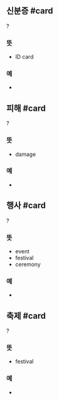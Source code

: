 ## 신분증 #card
?
### 뜻
- ID card
### 예
-
<!--SR:!2024-10-12,38,290-->

## 피해 #card
?
### 뜻
- damage
### 예
-
<!--SR:!2024-09-11,2,210-->

## 행사 #card
?
### 뜻
- event
- festival
- ceremony
### 예
-
<!--SR:!2024-09-06,2,210-->

## 축제 #card
?
### 뜻
- festival
### 예
-
